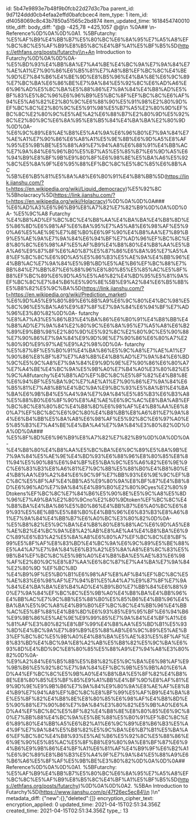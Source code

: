 id: 5b47e9893e7b48f9b0fcb22d27d3c7ba
parent_id: 9d7124ddd0cb4efaa2effd0bafcbcec4
item_type: 1
item_id: df4058069c8c43b7850a51565c2bd874
item_updated_time: 1618454740010
title_diff: 
body_diff: "@@ -425,78 +425,1057 @@\\n %0A## \\n-Reference%0D%0A%0D%0A1. %5BFutarchy: %E5%AF%B9%E4%BB%B7%E5%80%BC%E6%8A%95%E7%A5%A8%EF%BC%8C%E5%AF%B9%E8%B5%8C%E4%BF%A1%E5%BF%B5%5D(https://ethfans.org/posts/futarchy\\n+An Introduction to Futarchy%0D%0A%0D%0A- %E5%BD%93%E4%BB%8A%E7%A4%BE%E4%BC%9A%E7%9A%84%E7%AE%A1%E7%90%86%E6%B5%81%E7%A8%8B%EF%BC%8C%E4%BE%9D%E7%84%B6%E4%BE%9D%E8%B5%96%E4%BA%8E%E6%9C%89%E7%BC%BA%E6%86%BE%E7%9A%84%E5%92%8C%E6%AD%A6%E6%96%AD%E5%8C%BA%E5%88%86%E7%9A%84%E4%B8%AD%E5%BF%83%E5%8C%96%E6%96%B9%E5%BC%8F%EF%BC%8C%E6%AF%94%E5%A6%82%E2%80%9C%E6%88%90%E5%91%98%E2%80%9D%EF%BC%8C%E2%80%9C%E5%91%98%E5%B7%A5%E2%80%9D%EF%BC%8C%E2%80%9C%E5%AE%A2%E6%88%B7%E2%80%9D%E5%92%8C%E2%80%9C%E6%8A%95%E8%B5%84%E4%BA%BA%E2%80%9D%0D%0A- %E6%9C%89%E8%AE%B8%E5%A4%9A%E6%96%B0%E7%9A%84%E7%AE%A1%E7%90%86%E6%A8%A1%E5%9E%8B%E6%9D%A5%E8%AF%95%E5%9B%BE%E5%88%A9%E7%94%A8%E6%88%91%E4%BB%AC%E7%9A%84%E6%96%B0%E5%B7%A5%E5%85%B7%E6%9D%A5%E6%94%B9%E8%BF%9B%E9%80%8F%E6%98%8E%E5%BA%A6%E5%92%8C%E5%8A%9F%E6%95%88%EF%BC%8C%E5%8C%85%E6%8B%AC %5B%E6%B5%81%E5%8A%A8%E6%B0%91%E4%B8%BB%5D(https://link.jianshu.com/?t=https://en.wikipedia.org/wiki/Liquid_democracy)%E5%92%8C %5Bholacracy%5D(https://link.jianshu.com/?t=https://en.wikipedia.org/wiki/Holacracy)%0D%0A%0D%0A### %E6%AD%A3%E6%96%B9%E8%A7%82%E7%82%B9%0D%0A%0D%0A- %E5%9C%A8 Futarchy %E4%B8%AD%EF%BC%8C%E4%B8%AA%E4%BA%BA%E4%B8%8D%E5%86%8D%E6%98%AF%E6%8A%95%E7%A5%A8%E6%98%AF%E5%90%A6%E5%AE%9E%E7%8E%B0%E6%9F%90%E4%B8%AA%E7%89%B9%E5%AE%9A%E7%9A%84%E6%94%BF%E7%AD%96%EF%BC%8C%E8%80%8C%E6%98%AF%E5%AF%B9%E4%B8%80%E4%B8%AA%E5%BA%A6%E9%87%8F%E6%A0%87%E5%87%86%E6%8A%95%E7%A5%A8%EF%BC%8C%E6%9D%A5%E5%86%B3%E5%AE%9A%E4%BB%96%E4%BB%AC%E7%9A%84%E5%9B%BD%E5%AE%B6%EF%BC%88%E7%BB%84%E7%BB%87%E6%88%96%E8%80%85%E5%85%AC%E5%8F%B8%EF%BC%89%E6%9D%A5%E5%A6%82%E4%BD%95%E5%81%9A%EF%BC%8C%E7%84%B6%E5%90%8E%5B%E9%A2%84%E6%B5%8B%E5%B8%82%E5%9C%BA%5D(https://link.jianshu.com/?t=https://en.wikipedia.org/wiki/Prediction_market) %E6%9D%A5%E9%80%89%E6%8B%A9%E6%9C%80%E4%BC%98%E5%8C%96%E5%BA%A6%E9%87%8F%E7%9A%84%E6%94%BF%E7%AD%96%E3%80%82%0D%0A- futarchy %E8%A7%A3%E5%86%B3%E4%BA%86%E6%B0%91%E4%B8%BB%E4%B8%AD%E7%9A%84%E2%80%9C%E6%8A%95%E7%A5%A8%E6%B2%89%E9%BB%98%E2%80%9D%E5%92%8C%E2%80%9C%E5%90%88%E7%90%86%E7%9A%84%E9%9D%9E%E7%90%86%E6%80%A7%E2%80%9D%E9%97%AE%E9%A2%98%0D%0A- futarchy %E5%87%8F%E5%B0%91%E4%BA%86%E5%9C%A8%E7%AE%A1%E7%90%86%E8%BF%87%E7%A8%8B%E4%B8%AD%E7%9A%84%E6%BD%9C%E5%9C%A8%E7%9A%84%E9%9D%9E%E7%90%86%E6%80%A7%E7%A4%BE%E4%BC%9A%E5%9B%A0%E7%B4%A0%E3%80%82%E5%9C%A8futarchy%E4%B8%AD%EF%BC%8C%E5%8F%82%E4%B8%8E%E6%94%BF%E5%BA%9C%E7%AE%A1%E7%90%86%E7%9A%84%E6%B5%81%E7%A8%8B%E4%BC%9A%E9%BC%93%E5%8A%B1%E4%BA%BA%E6%9B%B4%E5%A4%9A%E7%9A%84%E5%85%B3%E6%B3%A8%E5%88%B0%E6%8F%90%E8%AE%AE%E6%9C%AC%E8%BA%AB%EF%BC%8C%E8%80%8C%E4%B8%8D%E6%98%AF%E4%B8%AA%E6%80%A7%EF%BC%8C%E6%9C%80%E4%B8%BB%E8%A6%81%E7%9A%84%E6%B4%BB%E5%8A%A8%E6%98%AF%E5%92%8C%E6%97%A0%E5%85%B3%E7%A4%BE%E4%BA%A4%E7%9A%84%E3%80%82%0D%0A%0D%0A### %E5%8F%8D%E6%96%B9%E8%A7%82%E7%82%B9%0D%0A%0D%0A- %E4%B8%80%E4%B8%AA%E5%BC%BA%E6%9C%89%E5%8A%9B%E7%9A%84%E5%AE%9E%E4%BD%93%E6%88%96%E8%80%85%E8%81%94%E5%90%88%E6%94%BF%E5%BA%9C%E5%A6%82%E6%9E%9C%E6%83%B3%E8%A6%81%E7%9C%8B%E5%88%B0%E4%B8%80%E4%B8%AA%E9%A2%84%E6%9C%9F%E7%BB%93%E6%9E%9C%EF%BC%8C%E5%8F%AF%E4%BB%A5%E9%80%9A%E8%BF%87%E4%B8%8D%E6%96%AD%E7%9A%84%E4%B9%B0%E2%80%9Cyes%E2%80%9Dtokens%EF%BC%8C%E7%84%B6%E5%90%8E%E5%9C%A8%E5%8D%96%E7%A9%BA%E2%80%9Cno%E2%80%9Dtoken%EF%BC%8C%E4%B8%BA%E4%BA%86%E5%B0%86%E4%BB%B7%E6%A0%BC%E6%89%93%E5%8E%8B%E5%88%B0%E4%BB%96%E6%83%B3%E8%A6%81%E7%9A%84%E4%BB%B7%E6%A0%BC%E3%80%82%0D%0A- %E5%B8%82%E5%9C%BA%E4%B8%80%E8%88%AC%E6%9D%A5%E8%AE%B2%E4%BC%9A%E8%A2%AB%E8%AE%A4%E4%B8%BA%E6%9C%89%E6%B3%A2%E5%8A%A8%E6%80%A7%EF%BC%8C%E8%BF%99%E5%8F%AF%E8%83%BD%E4%BC%9A%E6%9C%89%E5%BE%88%E5%A4%A7%E7%9A%84%E6%B3%A2%E5%8A%A8%E8%8C%83%E5%9B%B4%EF%BC%8C%E5%9B%A0%E4%B8%BA%E5%AE%83%E6%98%AF%E2%80%9C%E8%87%AA%E6%8C%87%E7%A4%BA%E7%9A%84%E2%80%9D %EF%BC%8D %E4%B9%9F%E5%B0%B1%E6%98%AF%E8%AF%B4%EF%BC%8C%E5%AE%83%E6%98%AF%E7%94%B1%E5%A4%A7%E9%87%8F%E7%9A%84%E4%BA%BA%E8%B4%AD%E4%B9%B0%E7%BB%84%E6%88%90%E7%9A%84%EF%BC%8C%E5%9B%A0%E4%B8%BA%E4%BB%96%E4%BB%AC%E7%9C%8B%E5%88%B0%E5%85%B6%E4%BB%96%E4%BA%BA%E5%9C%A8%E4%B9%B0%EF%BC%8C%E4%BB%96%E4%BB%AC%E5%8F%88%E4%B8%8D%E6%93%85%E9%95%BF%E6%94%B6%E9%9B%86%E5%AE%9E%E9%99%85%E7%9A%84%E4%BF%A1%E6%81%AF%E3%80%82%E8%BF%99%E4%B8%AA%E5%BD%B1%E5%93%8D%E4%BC%9A%E7%89%B9%E5%88%AB%E6%9C%89%E5%AE%B3%EF%BC%8C%E5%9B%A0%E4%B8%BA%E5%AE%83%E5%8F%AF%E8%83%BD%E4%BC%9A%E8%A2%AB%E5%B8%82%E5%9C%BA%E6%93%8D%E4%BD%9C%E8%80%85%E5%88%A9%E7%94%A8%E3%80%82%0D%0A- %E9%A2%84%E6%B5%8B%E5%B8%82%E5%9C%BA%E6%98%AF%E9%9B%B6%E5%92%8C%E7%9A%84%EF%BC%9B%E5%9B%A0%E6%AD%A4%EF%BC%8C%E5%9B%A0%E4%B8%BA%E5%8F%82%E4%B8%8E%E8%80%85%E5%BF%85%E9%A1%BB%E4%BF%9D%E8%AF%81%E9%9D%9E%E9%9B%B6%E7%9A%84%E9%80%9A%E8%AE%AF%E8%B4%B9%E7%94%A8%EF%BC%8C%E8%BF%99%E5%AF%B9%E4%BA%8E%E5%8F%82%E4%B8%8E%E8%80%85%E6%98%AF%E4%B8%8D%E5%90%88%E7%90%86%E7%9A%84%E3%80%82%E5%9B%A0%E6%AD%A4%EF%BC%8C%E5%8F%82%E4%B8%8E%E8%80%85%E6%9C%80%E7%BB%88%E4%BC%9A%E5%BE%88%E5%B0%91%EF%BC%8C%E6%89%80%E4%BB%A5%E6%B2%A1%E6%9C%89%E8%B6%B3%E5%A4%9F%E7%9A%84%E5%B8%82%E5%9C%BA%E6%B7%B1%E5%BA%A6%EF%BC%8C%E4%B8%93%E5%AE%B6%E5%92%8C%E5%88%86%E6%9E%90%E5%85%AC%E5%8F%B8%E9%80%9A%E8%BF%87%E6%94%B6%E9%9B%86%E4%BF%A1%E6%81%AF%E4%B9%9F%E6%B2%A1%E6%9C%89%E8%B6%B3%E5%A4%9F%E7%9A%84%E5%88%A9%E6%B6%A6%E5%8F%AF%E5%9B%BE%E3%80%82%0D%0A%0D%0A## Reference%0D%0A%0D%0A1. %5BFutarchy: %E5%AF%B9%E4%BB%B7%E5%80%BC%E6%8A%95%E7%A5%A8%EF%BC%8C%E5%AF%B9%E8%B5%8C%E4%BF%A1%E5%BF%B5%5D(https://ethfans.org/posts/futarchy)%0D%0A%0D%0A2. %5BAn Introduction to Futarchy%5D(https://www.jianshu.com/p/47f26ec5ec84\\n )\\n"
metadata_diff: {"new":{},"deleted":[]}
encryption_cipher_text: 
encryption_applied: 0
updated_time: 2021-04-15T02:51:34.356Z
created_time: 2021-04-15T02:51:34.356Z
type_: 13